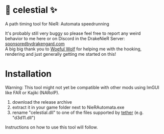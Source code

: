 # 🌌 celestial ✨
A path timing tool for NieR: Automata speedrunning

It's probably still very buggy so please feel free to report any weird behavior to me here or on Discord in the DrakeNieR Server: [sponsoredbydrakengard.com](https://sponsoredbydrakengard.com) \
A big big thank you to [Woeful Wolf](https://github.com/WoefulWolf/) for helping me with the hooking, rendering and just generally getting me started on this!

# Installation
Warning: This tool might not yet be compatible with other mods using ImGUI like FAR or Kajiki (NARoIP).
1. download the release archive
2. extract it in your game folder next to NieRAutomata.exe
3. rename "celestial.dll" to one of the files supported by [tether](https://github.com/WoefulWolf/tether/) (e.g. "d3d11.dll")

Instructions on how to use this tool will follow.
